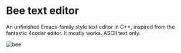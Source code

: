 # Bee text editor

An unfinished Emacs-family style text editor in C++, inspired from the fantastic 4coder editor.
It mostly works. ASCII text only.

![bee](https://dl.dropboxusercontent.com/s/ctw59cd02jyx7ar/bee.png?dl=0)
